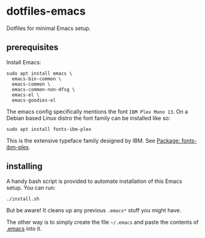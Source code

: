 # dotfiles-emacs

Dotfiles for minimal Emacs setup.

## prerequisites

Install Emacs:

```shell
sudo apt install emacs \
  emacs-bin-common \
  emacs-common \
  emacs-common-non-dfsg \
  emacs-el \
  emacs-goodies-el
```

The emacs config specifically mentions the font `IBM Plex Mono 13`. On a Debian based Linux distro the font family can be installed like so:

```shell
sudo apt install fonts-ibm-plex
```

This is the extensive typeface family designed by IBM. See [Package: fonts-ibm-plex](https://packages.debian.org/bullseye/fonts-ibm-plex).

## installing

A handy bash script is provided to automate installation of this Emacs setup. You can run:

```
./install.sh
```

But be aware! It cleans up any previous `.emacs*` stuff you might have.

The other way is to simply create the file `~/.emacs` and paste the contents of [.emacs](./.emacs) into it.
